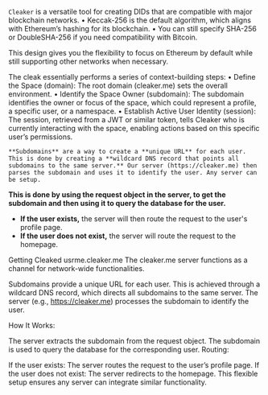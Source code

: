 `Cleaker` is a versatile tool for creating DIDs that are compatible with major blockchain networks.
	•	Keccak-256 is the default algorithm, which aligns with Ethereum’s hashing for its blockchain.
	•	You can still specify SHA-256 or DoubleSHA-256 if you need compatibility with Bitcoin.

This design gives you the flexibility to focus on Ethereum by default while still supporting other networks when necessary.

The cleak essentially performs a series of context-building steps:
	•	Define the Space (domain): The root domain (cleaker.me) sets the overall environment.
	•	Identify the Space Owner (subdomain): The subdomain identifies the owner or focus of the space, which could represent a profile, a specific user, or a namespace.
	•	Establish Active User Identity (session): The session, retrieved from a JWT or similar token, tells Cleaker who is currently interacting with the space, enabling actions based on this specific user’s permissions.

    **Subdomains** are a way to create a **unique URL** for each user. This is done by creating a **wildcard DNS record that points all subdomains to the same server.** Our server (https://cleaker.me) then parses the subdomain and uses it to identify the user. Any server can be setup.

 **This is done by using the request object in the server, to get the subdomain and then using it to query the database for the user.** 

* **If the user exists,** the server will then route the request to the user's profile page.
* **If the user does not exist,** the server will route the request to the homepage.

Getting Cleaked
usrme.cleaker.me
The cleaker.me server functions as a channel for network-wide functionalities.

Subdomains provide a unique URL for each user. This is achieved through a wildcard DNS record, which directs all subdomains to the same server. The server (e.g., https://cleaker.me) processes the subdomain to identify the user.

How It Works:

The server extracts the subdomain from the request object.
The subdomain is used to query the database for the corresponding user.
Routing:

If the user exists: The server routes the request to the user’s profile page.
If the user does not exist: The server redirects to the homepage.
This flexible setup ensures any server can integrate similar functionality.